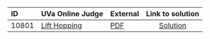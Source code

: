 | ID | UVa Online Judge | External | Link to solution |
|:---|:---|:---|:---:|
| 10801 | [Lift Hopping](https://onlinejudge.org/index.php?option=com_onlinejudge&Itemid=8&page=show_problem&problem=1742) | [PDF](https://onlinejudge.org/external/108/10801.pdf) | [Solution](https%3A//github.com/versenyi98/programming-contests/tree/master/UVa%20Online%20Judge/10801%2520-%2520Lift%2520Hopping)|

